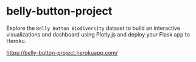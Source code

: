 # belly-button-project
Explore the `Belly Button Biodiversity` dataset to build an interactive visualizations and dashboard using Plotly.js and deploy your Flask app to Heroku.

https://belly-button-project.herokuapp.com/
